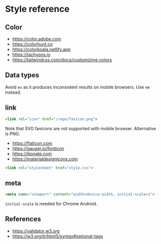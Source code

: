 # Style reference

## Color

- <https://color.adobe.com>
- <https://colorhunt.co>
- <https://colorkoala.netlify.app>
- <https://tachyons.io>
- <https://tailwindcss.com/docs/customizing-colors>

## Data types

Avoid `ex` as it produces inconsistent results on mobile browsers. Use `em`
instead.

## link

~~~html
<link rel="icon" href="/repo/favicon.png">
~~~

Note that SVG favicons are not supported with mobile browser. Alternative is
PNG.

- <https://flaticon.com>
- <https://gauger.io/fonticon>
- <https://ikonate.com>
- <https://materialdesignicons.com>

~~~html
<link rel="stylesheet" href="style.css">
~~~

## meta

~~~html
<meta name="viewport" content="width=device-width, initial-scale=1">
~~~

`initial-scale` is needed for Chrome Android.

## References

- <https://validator.w3.org>
- <https://w3.org/tr/html5/syntax#optional-tags>
